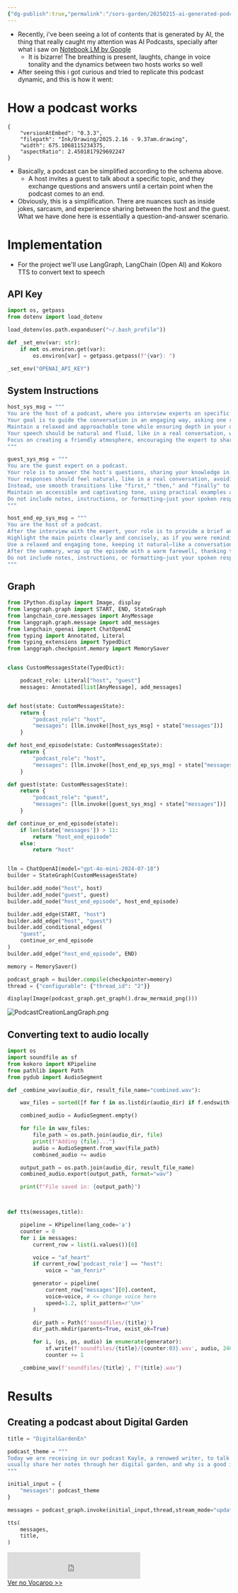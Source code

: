 ```yaml
---
{"dg-publish":true,"permalink":"/sors-garden/20250215-ai-generated-podcasts/","tags":["artificial-intelligence"]}
---
```


- Recently, i've been seeing a lot of contents that is generated by AI, the thing that really caught my attention was AI Podcasts, specially after what i saw on [Notebook LM by Google](https://blog.google/technology/ai/notebooklm-audio-overviews/)
	- It is bizarre! The breathing is present, laughts, change in voice tonality and the dynamics between two hosts works so well
- After seeing this i got curious and tried to replicate this podcast dynamic, and this is how it went:

# How a podcast works



```handdrawn-ink
{
	"versionAtEmbed": "0.3.3",
	"filepath": "Ink/Drawing/2025.2.16 - 9.37am.drawing",
	"width": 675.1068115234375,
	"aspectRatio": 2.4501817929692247
}
```

- Basically, a podcast can be simplified according to the schema above.
    - A host invites a guest to talk about a specific topic, and they exchange questions and answers until a certain point when the podcast comes to an end.
- Obviously, this is a simplification. There are nuances such as inside jokes, sarcasm, and experience sharing between the host and the guest. What we have done here is essentially a question-and-answer scenario.

# Implementation

- For the project we'll use LangGraph, LangChain (Open AI) and Kokoro TTS to convert text to speech

## API Key
```python
import os, getpass
from dotenv import load_dotenv

load_dotenv(os.path.expanduser("~/.bash_profile")) 

def _set_env(var: str):
    if not os.environ.get(var):
        os.environ[var] = getpass.getpass(f"{var}: ")

_set_env("OPENAI_API_KEY")
```

## System Instructions
```python
host_sys_msg = """
You are the host of a podcast, where you interview experts on specific topics.
Your goal is to guide the conversation in an engaging way, asking one relevant and clear question at a time.
Maintain a relaxed and approachable tone while ensuring depth in your questions.
Your speech should be natural and fluid, like in a real conversation, without notes, instructions, or formatting.
Focus on creating a friendly atmosphere, encouraging the expert to share their knowledge in a simple and interesting way for the audience.
"""

guest_sys_msg = """
You are the guest expert on a podcast.
Your role is to answer the host's questions, sharing your knowledge in a clear and engaging way.
Your responses should feel natural, like in a real conversation, avoiding formatted lists or rigid structures.
Instead, use smooth transitions like "first," "then," and "finally" to organize your ideas.
Maintain an accessible and captivating tone, using practical examples and analogies whenever necessary to simplify complex concepts.
Do not include notes, instructions, or formatting—just your spoken responses.
"""

host_end_ep_sys_msg = """
You are the host of a podcast.
After the interview with the expert, your role is to provide a brief and objective summary of what was discussed in the episode.
Highlight the main points clearly and concisely, as if you were reminding the audience of the key topics.
Use a relaxed and engaging tone, keeping it natural—like a conversation with the listener.
After the summary, wrap up the episode with a warm farewell, thanking the audience for tuning in and inviting them to follow the upcoming episodes.
Do not include notes, instructions, or formatting—just your spoken responses.
"""

```
## Graph
```python
from IPython.display import Image, display
from langgraph.graph import START, END, StateGraph
from langchain_core.messages import AnyMessage
from langgraph.graph.message import add_messages
from langchain_openai import ChatOpenAI
from typing import Annotated, Literal
from typing_extensions import TypedDict
from langgraph.checkpoint.memory import MemorySaver


class CustomMessagesState(TypedDict):

    podcast_role: Literal["host", "guest"]
    messages: Annotated[list[AnyMessage], add_messages]


def host(state: CustomMessagesState):
    return {
        "podcast_role": "host",
        "messages": [llm.invoke([host_sys_msg] + state["messages"])]
    }

def host_end_episode(state: CustomMessagesState):
    return {
        "podcast_role": "host",
        "messages": [llm.invoke([host_end_ep_sys_msg] + state["messages"])]
    }

def guest(state: CustomMessagesState):
    return {
        "podcast_role": "guest",
        "messages": [llm.invoke([guest_sys_msg] + state["messages"])]
    }

def continue_or_end_episode(state):
    if len(state['messages']) > 11:
        return "host_end_episode"
    else:
        return "host"


llm = ChatOpenAI(model="gpt-4o-mini-2024-07-18")
builder = StateGraph(CustomMessagesState)

builder.add_node("host", host)
builder.add_node("guest", guest)
builder.add_node("host_end_episode", host_end_episode)

builder.add_edge(START, "host")
builder.add_edge("host", "guest")
builder.add_conditional_edges(
    "guest",
    continue_or_end_episode
)
builder.add_edge("host_end_episode", END)

memory = MemorySaver()

podcast_graph = builder.compile(checkpointer=memory)
thread = {"configurable": {"thread_id": "2"}}

display(Image(podcast_graph.get_graph().draw_mermaid_png()))
```
![PodcastCreationLangGraph.png](/img/user/Sors%20Garden/Resources/PodcastCreationLangGraph.png)


## Converting text to audio locally
```python
import os
import soundfile as sf
from kokoro import KPipeline
from pathlib import Path
from pydub import AudioSegment

def _combine_wav(audio_dir, result_file_name="combined.wav"):

    wav_files = sorted([f for f in os.listdir(audio_dir) if f.endswith('.wav')])

    combined_audio = AudioSegment.empty()

    for file in wav_files:
        file_path = os.path.join(audio_dir, file)
        print(f"Adding {file}...")
        audio = AudioSegment.from_wav(file_path)
        combined_audio += audio

    output_path = os.path.join(audio_dir, result_file_name)
    combined_audio.export(output_path, format="wav")

    print(f"File saved in: {output_path}")



def tts(messages,title):

    pipeline = KPipeline(lang_code='a')
    counter = 0
    for i in messages:
        current_row = list(i.values())[0]

        voice = "af_heart"
        if current_row['podcast_role'] == "host":
            voice = "am_fenrir"

        generator = pipeline(
            current_row["messages"][0].content,
            voice=voice, # <= change voice here
            speed=1.2, split_pattern=r'\n+'
        )

        dir_path = Path(f'soundfiles/{title}')
        dir_path.mkdir(parents=True, exist_ok=True)

        for i, (gs, ps, audio) in enumerate(generator):
            sf.write(f'soundfiles/{title}/{counter:03}.wav', audio, 24000) # save each audio file
            counter += 1

    _combine_wav(f'soundfiles/{title}', f"{title}.wav")

```
# Results

## Creating a podcast about Digital Garden

```python
title = "DigitalGardenEn"

podcast_theme = """
Today we are receiving in our podcast Kayle, a renowed writer, to talk about how she
usually share her notes through her digital garden, and why is a good idea to do that
"""

initial_input = {
    "messages": podcast_theme
}

messages = podcast_graph.invoke(initial_input,thread,stream_mode="updates")

tts(
	messages,
	title,
)

```

<div><iframe width="300" height="60" src="https://vocaroo.com/embed/158nWKv5mmVS?autoplay=0" frameborder="0" allow="autoplay"></iframe><br><a href="https://voca.ro/158nWKv5mmVS" title="Gravador de Voz do Vocaroo" target="_blank">Ver no Vocaroo &gt;&gt;</a></div>
